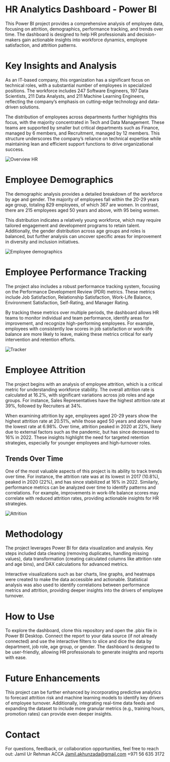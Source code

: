 # HR Analytics Dashboard - Power BI

This Power BI project provides a comprehensive analysis of employee data, focusing on attrition, demographics, performance tracking, and trends over time. The dashboard is designed to help HR professionals and decision-makers gain actionable insights into workforce dynamics, employee satisfaction, and attrition patterns.

# Key Insights and Analysis
As an IT-based company, this organization has a significant focus on technical roles, with a substantial number of employees in specialized positions. The workforce includes 247 Software Engineers, 197 Data Scientists, 211 Data Analysts, and 211 Machine Learning Engineers, reflecting the company’s emphasis on cutting-edge technology and data-driven solutions. 

The distribution of employees across departments further highlights this focus, with the majority concentrated in Tech and Data Management. These teams are supported by smaller but critical departments such as Finance, managed by 6 members, and Recruitment, managed by 12 members. This structure underscores the company’s reliance on technical expertise while maintaining lean and efficient support functions to drive organizational success.

![Overview HR](https://github.com/user-attachments/assets/df24a9bc-67d5-4d0b-9b34-2517606dbfa0)

# Employee Demographics
The demographic analysis provides a detailed breakdown of the workforce by age and gender. The majority of employees fall within the 20-29 years age group, totaling 829 employees, of which 367 are women. In contrast, there are 215 employees aged 50 years and above, with 95 being women. 

This distribution indicates a relatively young workforce, which may require tailored engagement and development programs to retain talent. Additionally, the gender distribution across age groups and roles is balanced, but further analysis can uncover specific areas for improvement in diversity and inclusion initiatives.

![Employee demographics](https://github.com/user-attachments/assets/38ae5f4f-aba4-4220-8d38-4629fc65656c)


# Employee Performance Tracking

The project also includes a robust performance tracking system, focusing on the Performance Development Review (PDR) metrics. These metrics include Job Satisfaction, Relationship Satisfaction, Work-Life Balance, Environment Satisfaction, Self-Rating, and Manager Rating. 

By tracking these metrics over multiple periods, the dashboard allows HR teams to monitor individual and team performance, identify areas for improvement, and recognize high-performing employees. For example, employees with consistently low scores in job satisfaction or work-life balance are more likely to leave, making these metrics critical for early intervention and retention efforts.


![Tracker](https://github.com/user-attachments/assets/44b6e251-c0ba-4a90-9bcd-76a833614ff3)

# Employee Attrition
The project begins with an analysis of employee attrition, which is a critical metric for understanding workforce stability. The overall attrition rate is calculated at 16.2%, with significant variations across job roles and age groups. For instance, Sales Representatives have the highest attrition rate at 39%, followed by Recruiters at 34%. 

When examining attrition by age, employees aged 20-29 years show the highest attrition rate at 20.51%, while those aged 50 years and above have the lowest rate at 6.98%. Over time, attrition peaked in 2020 at 22%, likely due to external factors such as the pandemic, but has since decreased to 16% in 2022. These insights highlight the need for targeted retention strategies, especially for younger employees and high-turnover roles.

## Trends Over Time
One of the most valuable aspects of this project is its ability to track trends over time. For instance, the attrition rate was at its lowest in 2017 (10.8%), peaked in 2020 (22%), and has since stabilized at 16% in 2022. Similarly, performance metrics can be analyzed over time to identify patterns and correlations. For example, improvements in work-life balance scores may correlate with reduced attrition rates, providing actionable insights for HR strategies.

![Attrition](https://github.com/user-attachments/assets/8842386e-b9ff-469d-87da-2dc7d54380d4)

# Methodology
The project leverages Power BI for data visualization and analysis. Key steps included data cleaning (removing duplicates, handling missing values), data transformation (creating calculated columns like attrition rate and age bins), and DAX calculations for advanced metrics. 

Interactive visualizations such as bar charts, line graphs, and heatmaps were created to make the data accessible and actionable. Statistical analysis was also used to identify correlations between performance metrics and attrition, providing deeper insights into the drivers of employee turnover.


# How to Use
To explore the dashboard, clone this repository and open the .pbix file in Power BI Desktop. Connect the report to your data source (if not already connected) and use the interactive filters to slice and dice the data by department, job role, age group, or gender. The dashboard is designed to be user-friendly, allowing HR professionals to generate insights and reports with ease.

# Future Enhancements
This project can be further enhanced by incorporating predictive analytics to forecast attrition risk and machine learning models to identify key drivers of employee turnover. Additionally, integrating real-time data feeds and expanding the dataset to include more granular metrics (e.g., training hours, promotion rates) can provide even deeper insights.

# Contact
For questions, feedback, or collaboration opportunities, feel free to reach out:
Jamil Ur Rehman ACCA
Jamil.akhunzada@gmail.com
+971 56 635 3172



